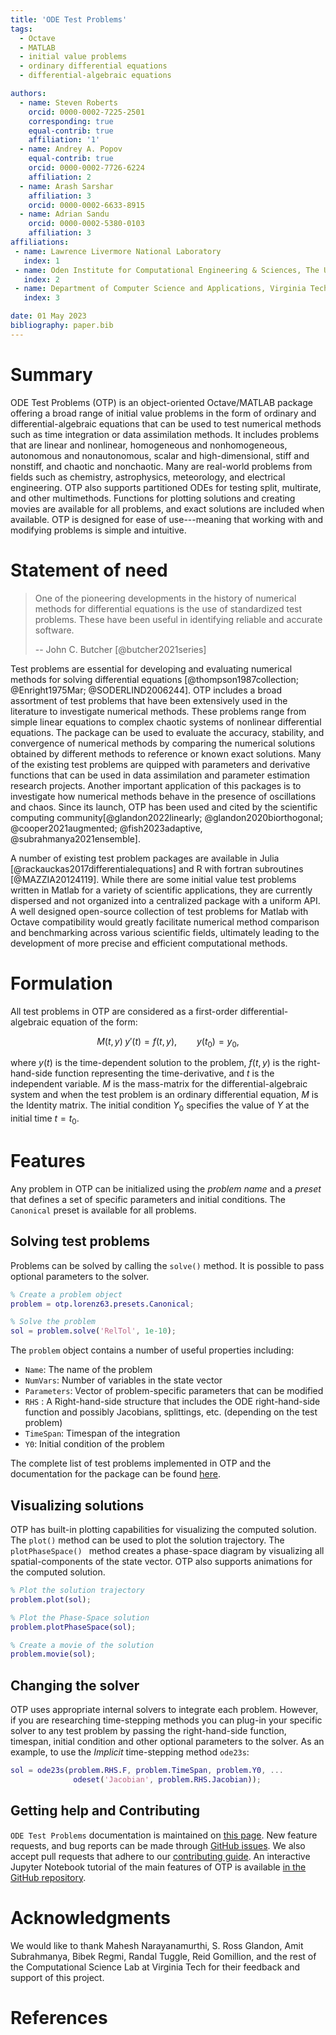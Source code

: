 ```yaml
---
title: 'ODE Test Problems'
tags:
  - Octave
  - MATLAB
  - initial value problems
  - ordinary differential equations
  - differential-algebraic equations

authors:
  - name: Steven Roberts
    orcid: 0000-0002-7225-2501
    corresponding: true
    equal-contrib: true
    affiliation: '1'
  - name: Andrey A. Popov
    equal-contrib: true
    orcid: 0000-0002-7726-6224
    affiliation: 2
  - name: Arash Sarshar
    affiliation: 3
    orcid: 0000-0002-6633-8915
  - name: Adrian Sandu
    orcid: 0000-0002-5380-0103
    affiliation: 3
affiliations:
 - name: Lawrence Livermore National Laboratory
   index: 1
 - name: Oden Institute for Computational Engineering & Sciences, The University of Texas at Austin
   index: 2
 - name: Department of Computer Science and Applications, Virginia Tech
   index: 3

date: 01 May 2023
bibliography: paper.bib
---
```


# Summary

ODE Test Problems (OTP) is an object-oriented Octave/MATLAB package offering a broad range of initial value problems in the form of ordinary and differential-algebraic equations that can be used to test numerical methods such as time integration or data assimilation methods.  It includes problems that are linear and nonlinear, homogeneous and nonhomogeneous, autonomous and nonautonomous, scalar and high-dimensional, stiff and nonstiff, and chaotic and nonchaotic.  Many are real-world problems from fields such as chemistry, astrophysics, meteorology, and electrical engineering.  OTP also supports partitioned ODEs for testing split, multirate, and other multimethods.  Functions for plotting solutions and creating movies are available for all problems, and exact solutions are included when available. OTP is designed for ease of use---meaning that working with and modifying problems is simple and intuitive.

# Statement of need

> One of the pioneering developments in the history of numerical methods for differential equations is the use of standardized test problems. These have been useful in identifying reliable and accurate software.
>
> -- John C. Butcher [@butcher2021series]

Test problems are essential for developing and evaluating numerical methods for solving differential equations [@thompson1987collection; @Enright1975Mar; @SODERLIND2006244]. OTP includes a broad assortment of test problems that have been extensively used in the literature to investigate numerical methods. These problems range from simple linear equations to complex chaotic systems of nonlinear differential equations. The package can be used to evaluate the accuracy, stability, and convergence of numerical methods by comparing the numerical solutions obtained by different methods to reference or known exact solutions. Many of the existing test problems are quipped with parameters and derivative functions that can be used in data assimilation and parameter estimation research projects. Another important application of this packages is to investigate how numerical methods behave in the presence of oscillations and chaos. Since its launch, OTP has been used and cited by the scientific computing community[@glandon2022linearly; @glandon2020biorthogonal; @cooper2021augmented; @fish2023adaptive, @subrahmanya2021ensemble].

A number of existing test problem packages are available in Julia [@rackauckas2017differentialequations] and R with fortran subroutines [@MAZZIA20124119].  While there are some initial value test problems written in Matlab for a variety of scientific applications, they are currently dispersed and not organized into a centralized package with a uniform API.  A well designed open-source collection of test problems for Matlab with Octave compatibility would greatly facilitate numerical method comparison and benchmarking across various scientific fields, ultimately leading to the development of more precise and efficient computational methods.

# Formulation

All test problems in OTP are considered as a first-order differential-algebraic equation of the form:

$$
  M(t, y)\;y'(t) = f(t, y), \qquad
  y(t_0) = y_0,
$$

where $y(t)$ is the time-dependent solution to the problem, $f(t, y)$ is the right-hand-side function representing the time-derivative, and $t$ is the independent variable. $M$ is the mass-matrix for the differential-algebraic system and when the test problem is an ordinary differential equation, $M$ is the Identity matrix. The initial condition $Y_0$ specifies the value of $Y$ at the initial time $t = t_0$.


# Features

Any problem in OTP can be initialized using the *problem name* and a *preset* that defines a set of specific parameters and initial conditions. The `Canonical` preset is available for all problems. 

## Solving test problems

Problems can be solved by calling the `solve()` method. It is possible to pass optional parameters to the solver.

```Matlab
% Create a problem object
problem = otp.lorenz63.presets.Canonical;

% Solve the problem
sol = problem.solve('RelTol', 1e-10);
```

The `problem` object contains a number of useful properties including:

* `Name`: The name of the problem
* `NumVars`: Number of variables in the state vector
* `Parameters`: Vector of problem-specific parameters that can be modified 
* `RHS` : A Right-hand-side structure that includes the ODE right-hand-side function and possibly Jacobians, splittings, etc. (depending on the test problem)
* `TimeSpan`: Timespan of the integration
* `Y0`: Initial condition of the problem

The complete list of test problems implemented in OTP and the documentation for the package can be found [here](https://computationalsciencelaboratory.github.io/ODE-Test-Problems/).

## Visualizing solutions

OTP has built-in plotting capabilities for visualizing the computed solution. The `plot()` method can be used to plot the solution trajectory. The `plotPhaseSpace() ` method creates a phase-space diagram by visualizing all spatial-components of the state vector. OTP also supports animations for the computed solution. 

```Matlab
% Plot the solution trajectory
problem.plot(sol);

% Plot the Phase-Space solution 
problem.plotPhaseSpace(sol);

% Create a movie of the solution 
problem.movie(sol);
```


## Changing the solver

OTP uses appropriate internal solvers to integrate each problem. However, if you are researching time-stepping methods you can plug-in your specific solver to any test problem by passing the right-hand-side function, timespan, initial condition and other optional parameters to the solver. As an example, to use the *Implicit* time-stepping method `ode23s`:

```Matlab
sol = ode23s(problem.RHS.F, problem.TimeSpan, problem.Y0, ...
              odeset('Jacobian', problem.RHS.Jacobian));
```

## Getting help and Contributing

`ODE Test Problems` documentation is maintained on [this page](https://computationalsciencelaboratory.github.io/ODE-Test-Problems).  New feature requests, and bug reports can be made through 
[GitHub issues](https://github.com/ComputationalScienceLaboratory/ODE-Test-Problems/issues).
We also accept pull requests that adhere to our
[contributing guide](https://github.com/ComputationalScienceLaboratory/ODE-Test-Problems/blob/master/docs/contrib.rst). An interactive Jupyter Notebook tutorial of the main features of OTP is available [in the GitHub repository](https://github.com/ComputationalScienceLaboratory/ODE-Test-Problems/tree/master/notebooks).

# Acknowledgments

We would like to thank Mahesh Narayanamurthi, S. Ross Glandon, Amit Subrahmanya, Bibek Regmi, Randal Tuggle, Reid Gomillion, and the rest of the Computational Science Lab at Virginia Tech for their feedback and support of this project.

# References
